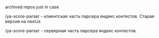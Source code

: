  archived repos just in case

 /ya-score-parser - клиентская часть парсера яндекс контестов. Старая версия на nextJs 

 /ya-score-parser - серверная часть парсера яндекс контестов.
